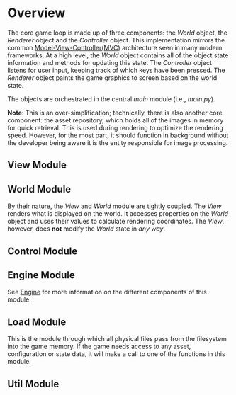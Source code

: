 
# Overview

The core game loop is made up of three components: the _World_ object, the _Renderer_ object and the _Controller_ object. This implementation mirrors the common [Model-View-Controller(MVC)]() architecture seen in many modern frameworks. At a high level, the _World_ object contains all of the object state information and methods for updating this state. The _Controller_ object listens for user input, keeping track of which keys have been pressed. The _Renderer_ object paints the game graphics to screen based on the world state.

The objects are orchestrated in the central _main_ module (i.e., _main.py_).

**Note**: This is an over-simplification; technically, there is also another core component: the asset repository, which holds all of the images in memory for quick retrieval. This is used during rendering to optimize the rendering speed. However, for the most part, it should function in background without the developer being aware it is the entity responsible for image processing. 


## View Module


## World Module

By their nature, the _View_ and _World_ module are tightly coupled. The _View_ renders what is displayed on the world. It accesses properties on the _World_ object and uses their values to calculate rendering coordinates. The _View_, however, does **not** modify the _World_ state in _any way_.

## Control Module

## Engine Module

See [Engine](./ENGINE.md) for more information on the different components of this module.

## Load Module

This is the module through which all physical files pass from the filesystem into the game memory. If the game needs access to any asset, configuration or state data, it will make a call to one of the functions in this module.

## Util Module